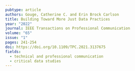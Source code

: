 ```yaml
---
pubtype: article
authors: Gouge, Catherine C. and Erin Brock Carlson
title: Building Toward More Just Data Practices
year: "2022"
journal: IEEE Transactions on Professional Communication
volume: "65"
issue: "1"
pages: 241-254
doi: https://doi.org/10.1109/TPC.2021.3137675
fields:
  - technical and professional communication
  - critical data studies
---
```

